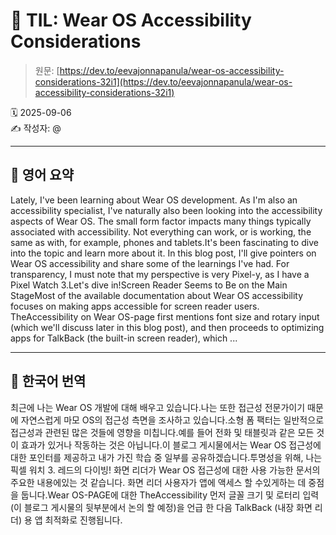 # 📌 TIL: Wear OS Accessibility Considerations

> 원문: [https://dev.to/eevajonnapanula/wear-os-accessibility-considerations-32i1](https://dev.to/eevajonnapanula/wear-os-accessibility-considerations-32i1)

🗓 2025-09-06  
✍️ 작성자: @

---

## 🔹 영어 요약

Lately, I've been learning about Wear OS development. As I'm also an accessibility specialist, I've naturally also been looking into the accessibility aspects of Wear OS. The small form factor impacts many things typically associated with accessibility. Not everything can work, or is working, the same as with, for example, phones and tablets.It's been fascinating to dive into the topic and learn more about it. In this blog post, I'll give pointers on Wear OS accessibility and share some of the learnings I've had. For transparency, I must note that my perspective is very Pixel-y, as I have a Pixel Watch 3.Let's dive in!Screen Reader Seems to Be on the Main StageMost of the available documentation about Wear OS accessibility focuses on making apps accessible for screen reader users. TheAccessibility on Wear OS-page first mentions font size and rotary input (which we'll discuss later in this blog post), and then proceeds to optimizing apps for TalkBack (the built-in screen reader), which ...

---

## 🔸 한국어 번역

최근에 나는 Wear OS 개발에 대해 배우고 있습니다.나는 또한 접근성 전문가이기 때문에 자연스럽게 마모 OS의 접근성 측면을 조사하고 있습니다.소형 폼 팩터는 일반적으로 접근성과 관련된 많은 것들에 영향을 미칩니다.예를 들어 전화 및 태블릿과 같은 모든 것이 효과가 있거나 작동하는 것은 아닙니다.이 블로그 게시물에서는 Wear OS 접근성에 대한 포인터를 제공하고 내가 가진 학습 중 일부를 공유하겠습니다.투명성을 위해, 나는 픽셀 워치 3. 레드의 다이빙! 화면 리더가 Wear OS 접근성에 대한 사용 가능한 문서의 주요한 내용에있는 것 같습니다. 화면 리더 사용자가 앱에 액세스 할 수있게하는 데 중점을 둡니다.Wear OS-PAGE에 대한 TheAccessibility 먼저 글꼴 크기 및 로터리 입력 (이 블로그 게시물의 뒷부분에서 논의 할 예정)을 언급 한 다음 TalkBack (내장 화면 리더) 용 앱 최적화로 진행됩니다.
